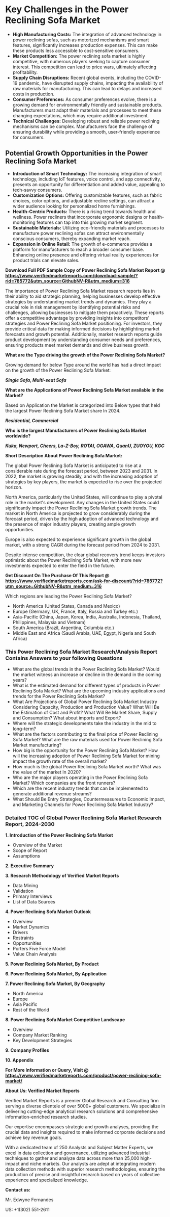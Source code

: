 <p class=""><h1>Key Challenges in the Power Reclining Sofa Market</h1><ul>    <li><strong>High Manufacturing Costs:</strong> The integration of advanced technology in power reclining sofas, such as motorized mechanisms and smart features, significantly increases production expenses. This can make these products less accessible to cost-sensitive consumers.</li>    <li><strong>Market Competition:</strong> The power reclining sofa market is highly competitive, with numerous players seeking to capture consumer interest. This competition can lead to price wars, ultimately affecting profitability.</li>    <li><strong>Supply Chain Disruptions:</strong> Recent global events, including the COVID-19 pandemic, have disrupted supply chains, impacting the availability of raw materials for manufacturing. This can lead to delays and increased costs in production.</li>    <li><strong>Consumer Preferences:</strong> As consumer preferences evolve, there is a growing demand for environmentally friendly and sustainable products. Manufacturers must adapt their materials and processes to meet these changing expectations, which may require additional investment.</li>    <li><strong>Technical Challenges:</strong> Developing robust and reliable power reclining mechanisms can be complex. Manufacturers face the challenge of ensuring durability while providing a smooth, user-friendly experience for consumers.</li></ul><h2>Potential Growth Opportunities in the Power Reclining Sofa Market</h1><ul>    <li><strong>Introduction of Smart Technology:</strong> The increasing integration of smart technology, including IoT features, voice control, and app connectivity, presents an opportunity for differentiation and added value, appealing to tech-savvy consumers.</li>    <li><strong>Customization Options:</strong> Offering customizable features, such as fabric choices, color options, and adjustable recline settings, can attract a wider audience looking for personalized home furnishings.</li>    <li><strong>Health-Centric Products:</strong> There is a rising trend towards health and wellness. Power recliners that incorporate ergonomic designs or health-monitoring features can tap into this growing market segment.</li>    <li><strong>Sustainable Materials:</strong> Utilizing eco-friendly materials and processes to manufacture power reclining sofas can attract environmentally conscious consumers, thereby expanding market reach.</li>    <li><strong>Expansion in Online Retail:</strong> The growth of e-commerce provides a platform for manufacturers to reach a broader consumer base. Enhancing online presence and offering virtual reality experiences for product trials can elevate sales.</li></ul></p><p class=""><strong>Download Full PDF Sample Copy of Power Reclining Sofa Market Report @ <a href="https://www.verifiedmarketreports.com/download-sample/?rid=785772&utm_source=GithubNV-R&utm_medium=316" target="_blank">https://www.verifiedmarketreports.com/download-sample/?rid=785772&utm_source=GithubNV-R&utm_medium=316</a></strong></p><p>The importance of&nbsp;Power Reclining Sofa Market research reports lies in their ability to aid strategic planning, helping businesses develop effective strategies by understanding market trends and dynamics. They play a crucial role in risk management by identifying potential risks and challenges, allowing businesses to mitigate them proactively. These reports offer a competitive advantage by providing insights into competitors' strategies and Power Reclining Sofa Market positioning. For investors, they provide critical data for making informed decisions by highlighting market forecasts and growth potential. Additionally, market research reports guide product development by understanding consumer needs and preferences, ensuring products meet market demands and drive business growth.</p><p><strong>What are the&nbsp;Type driving the growth of the Power Reclining Sofa Market?</strong></p><p id="" class="">Growing demand for below Type around the world has had a direct impact on the growth of the Power Reclining Sofa Market:</p><p class=""><em><strong>Single Sofa, Multi-seat Sofa</strong></em></p><p class=""><strong>What are the&nbsp;Applications&nbsp;of Power Reclining Sofa Market available in the Market?</strong></p><p id="" class="">Based on Application the Market is categorized into Below types that held the largest Power Reclining Sofa Market share In 2024.</p><p class=""><em><strong>Residential, Commercial</strong></em></p><p class=""><strong>Who is the largest Manufacturers of Power Reclining Sofa Market worldwide?</strong></p><p><em><strong>Kuka, Newport, Cheers, La-Z-Boy, ROTAI, OGAWA, QuanU, ZUOYOU, KGC</strong></em></p><p id="" class=""><strong>Short Description About Power Reclining Sofa Market:</strong></p><p>The global Power Reclining Sofa Market is anticipated to rise at a considerable rate during the forecast period, between 2023 and 2031. In 2022, the market is growing steadily, and with the increasing adoption of strategies by key players, the market is expected to rise over the projected horizon.</p><p>North America, particularly the United States, will continue to play a pivotal role in the market's development. Any changes in the United States could significantly impact the Power Reclining Sofa Market growth trends. The market in North America is projected to grow considerably during the forecast period, driven by the high adoption of advanced technology and the presence of major industry players, creating ample growth opportunities.</p><p>Europe is also expected to experience significant growth in the global market, with a strong CAGR during the forecast period from 2024 to 2031.</p><p>Despite intense competition, the clear global recovery trend keeps investors optimistic about the Power Reclining Sofa Market, with more new investments expected to enter the field in the future.</p><p id="" class=""><strong>Get Discount On The Purchase Of This Report @ <a href="https://www.verifiedmarketreports.com/ask-for-discount/?rid=785772?utm_source=GithubNV-R&utm_medium=316" target="_blank">https://www.verifiedmarketreports.com/ask-for-discount/?rid=785772?utm_source=GithubNV-R&utm_medium=316</a></strong></p><p class="">Which regions are leading the Power Reclining Sofa Market?</p><ul><li>North America (United States, Canada and Mexico)</li><li>Europe (Germany, UK, France, Italy, Russia and Turkey etc.)</li><li>Asia-Pacific (China, Japan, Korea, India, Australia, Indonesia, Thailand, Philippines, Malaysia and Vietnam)</li><li>South America (Brazil, Argentina, Columbia etc.)</li><li>Middle East and Africa (Saudi Arabia, UAE, Egypt, Nigeria and South Africa)</li></ul><h3 id="" class="">This Power Reclining Sofa Market Research/Analysis Report Contains Answers to your following Questions</h3><ul><li>What are the global trends in the Power Reclining Sofa Market? Would the market witness an increase or decline in the demand in the coming years?</li><li>What is the estimated demand for different types of products in Power Reclining Sofa Market? What are the upcoming industry applications and trends for the Power Reclining Sofa Market?</li><li>What Are Projections of Global Power Reclining Sofa Market Industry Considering Capacity, Production and Production Value? What Will Be the Estimation of Cost and Profit? What Will Be Market Share, Supply and Consumption? What about imports and Export?</li><li>Where will the strategic developments take the industry in the mid to long-term?</li><li>What are the factors contributing to the final price of Power Reclining Sofa Market? What are the raw materials used for Power Reclining Sofa Market manufacturing?</li><li>How big is the opportunity for the Power Reclining Sofa Market? How will the increasing adoption of Power Reclining Sofa Market for mining impact the growth rate of the overall market?</li><li>How much is the global Power Reclining Sofa Market worth? What was the value of the market In 2020?</li><li>Who are the major players operating in the Power Reclining Sofa Market? Which companies are the front runners?</li><li>Which are the recent industry trends that can be implemented to generate additional revenue streams?</li><li>What Should Be Entry Strategies, Countermeasures to Economic Impact, and Marketing Channels for Power Reclining Sofa Market Industry?</li></ul><h3 id="" class="">Detailed TOC of Global Power Reclining Sofa Market Research Report, 2024-2030</h3><p id="" class=""><strong>1. Introduction of the Power Reclining Sofa Market</strong></p><ul><li>Overview of the Market</li><li>Scope of Report</li><li>Assumptions</li></ul><p id="" class=""><strong>2. Executive Summary</strong></p><p id="" class=""><strong>3. Research Methodology of Verified Market Reports</strong></p><ul><li>Data Mining</li><li>Validation</li><li>Primary Interviews</li><li>List of Data Sources</li></ul><p id="" class=""><strong>4. Power Reclining Sofa Market Outlook</strong></p><ul><li>Overview</li><li>Market Dynamics</li><li>Drivers</li><li>Restraints</li><li>Opportunities</li><li>Porters Five Force Model</li><li>Value Chain Analysis</li></ul><p id="" class=""><strong>5. Power Reclining Sofa Market, By Product</strong></p><p id="" class=""><strong>6. Power Reclining Sofa Market, By Application</strong></p><p id="" class=""><strong>7. Power Reclining Sofa Market, By Geography</strong></p><ul><li>North America</li><li>Europe</li><li>Asia Pacific</li><li>Rest of the World</li></ul><p id="" class=""><strong>8. Power Reclining Sofa Market Competitive Landscape</strong></p><ul><li>Overview</li><li>Company Market Ranking</li><li>Key Development Strategies</li></ul><p id="" class=""><strong>9. Company Profiles</strong></p><p id="" class=""><strong>10. Appendix</strong></p><p id="" class=""><strong>For More Information or Query, Visit @ <a href="https://www.verifiedmarketreports.com/product/power-reclining-sofa-market/" target="_blank">https://www.verifiedmarketreports.com/product/power-reclining-sofa-market/</a></strong></p><p id="" class=""><strong>About Us: Verified Market Reports</strong></p><p id="" class="">Verified Market Reports is a premier Global Research and Consulting firm serving a diverse clientele of over 5000+ global customers. We specialize in delivering cutting-edge analytical research solutions and comprehensive information-enriched research studies.</p><p id="" class="">Our expertise encompasses strategic and growth analyses, providing the crucial data and insights required to make informed corporate decisions and achieve key revenue goals.</p><p id="" class="">With a dedicated team of 250 Analysts and Subject Matter Experts, we excel in data collection and governance, utilizing advanced industrial techniques to gather and analyze data across more than 25,000 high-impact and niche markets. Our analysts are adept at integrating modern data collection methods with superior research methodologies, ensuring the production of precise and insightful research based on years of collective experience and specialized knowledge.</p><p id="" class=""><strong>Contact us:</strong></p><p id="" class="">Mr. Edwyne Fernandes</p><p id="" class="">US: +1(302) 551-2611</p>
